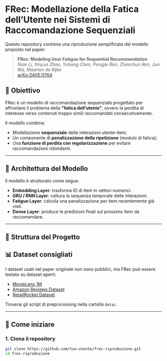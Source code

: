 # FRec: Modellazione della Fatica dell’Utente nei Sistemi di Raccomandazione Sequenziali

Questo repository contiene una riproduzione semplificata del modello proposto nel paper:

> **FRec: Modeling User Fatigue for Sequential Recommendation**  
> *Nian Li, Xinyue Zhao, Yuhang Chen, Pengjie Ren, Zhaochun Ren, Jun Ma, Maarten de Rijke*  
> [arXiv:2405.11764](https://arxiv.org/abs/2405.11764)

## 📌 Obiettivo

FRec è un modello di raccomandazione sequenziale progettato per affrontare il problema della **"fatica dell’utente"**, ovvero la perdita di interesse verso contenuti troppo simili raccomandati consecutivamente.

Il modello combina:
- Modellazione **sequenziale** delle interazioni utente-item;
- Un componente di **penalizzazione della ripetizione** (modulo di fatica);
- Una **funzione di perdita con regolarizzazione** per evitare raccomandazioni ridondanti.

---

## 🧱 Architettura del Modello

Il modello è strutturato come segue:

- **Embedding Layer**: trasforma ID di item in vettori numerici.
- **GRU / RNN Layer**: cattura la sequenza temporale delle interazioni.
- **Fatigue Layer**: calcola una penalizzazione per item recentemente già visti.
- **Dense Layer**: produce le predizioni finali sul prossimo item da raccomandare.

---

## 📂 Struttura del Progetto


## 📊 Dataset consigliati

I dataset usati nel paper originale non sono pubblici, ma FRec può essere testato su dataset aperti:

- [MovieLens 1M](https://grouplens.org/datasets/movielens/1m/)  
- [Amazon Reviews Dataset](https://nijianmo.github.io/amazon/index.html)  
- [RetailRocket Dataset](https://www.kaggle.com/datasets/retailrocket/ecommerce-dataset)

Troverai gli script di preprocessing nella cartella `data/`.

---

## 🚀 Come iniziare

### 1. Clona il repository
```bash
git clone https://github.com/tuo-utente/frec-riproduzione.git
cd frec-riproduzione
